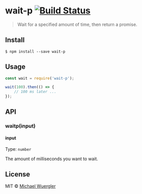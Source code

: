 # wait-p [![Build Status](https://travis-ci.org/radiovisual/wait-p.svg?branch=master)](https://travis-ci.org/radiovisual/wait-p)

> Wait for a specified amount of time, then return a promise.


## Install

```
$ npm install --save wait-p
```


## Usage

```js
const wait = require('wait-p');

wait(100).then(() => {
    // 100 ms later ...
});
```


## API

### waitp(input)

#### input

Type: `number`

The amount of milliseconds you want to wait.

## License

MIT © [Michael Wuergler](http://numetriclabs.com)

